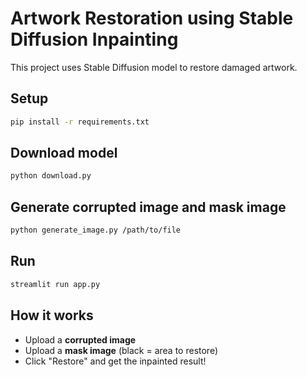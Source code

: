 # Artwork Restoration using Stable Diffusion Inpainting

This project uses Stable Diffusion model to restore damaged artwork.

## Setup
```bash
pip install -r requirements.txt
```

## Download model
```bash
python download.py
```

## Generate corrupted image and mask image
```bash
python generate_image.py /path/to/file
```

## Run
```bash
streamlit run app.py
```

## How it works
- Upload a **corrupted image**
- Upload a **mask image** (black = area to restore)
- Click "Restore" and get the inpainted result!